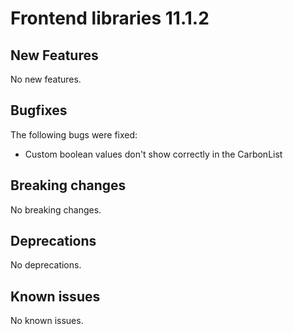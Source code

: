 # Frontend libraries 11.1.2

## New Features

No new features.

## Bugfixes

The following bugs were fixed:

* Custom boolean values don't show correctly in the CarbonList

## Breaking changes

No breaking changes.

## Deprecations

No deprecations.

## Known issues

No known issues.
